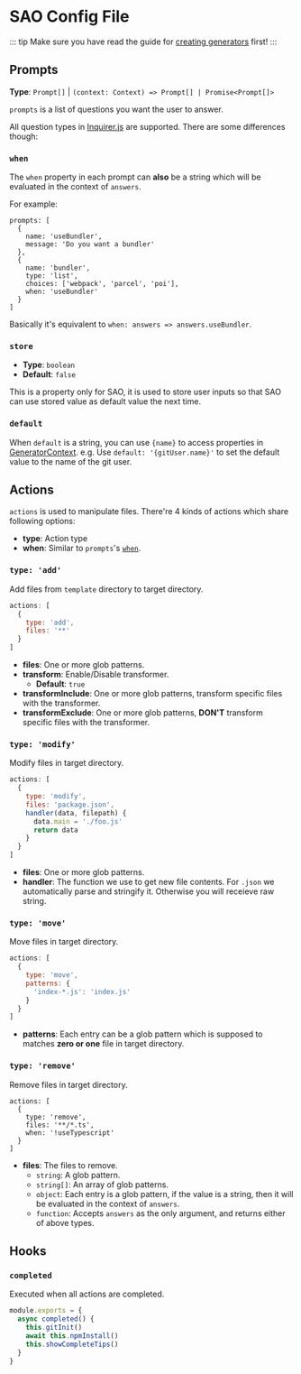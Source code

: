 # SAO Config File

::: tip
Make sure you have read the guide for [creating generators](./creating-your-first-generator.md) first!
:::

## Prompts

__Type__: `Prompt[]` | `(context: Context) => Prompt[] | Promise<Prompt[]>`

`prompts` is a list of questions you want the user to answer.

All question types in [Inquirer.js](https://github.com/SBoudrias/Inquirer.js#question) are supported. There are some differences though:

### `when`

The `when` property in each prompt can __also__ be a string which will be evaluated in the context of `answers`.

For example:

```js{10}
prompts: [
  {
    name: 'useBundler',
    message: 'Do you want a bundler'
  },
  {
    name: 'bundler',
    type: 'list',
    choices: ['webpack', 'parcel', 'poi'],
    when: 'useBundler'
  }
]
```

Basically it's equivalent to `when: answers => answers.useBundler`.

### `store`

- __Type__: `boolean`
- __Default__: `false`

This is a property only for SAO, it is used to store user inputs so that SAO can use stored value as default value the next time.

### `default`

When `default` is a string, you can use `{name}` to access properties in [GeneratorContext](../generator-instance.md). e.g. Use `default: '{gitUser.name}'` to set the default value to the name of the git user.

## Actions

`actions` is used to manipulate files. There're 4 kinds of actions which share following options:

- __type__: Action type
- __when__: Similar to `prompts`'s [`when`](#when).

### `type: 'add'`

Add files from `template` directory to target directory.

```js
actions: [
  {
    type: 'add',
    files: '**'
  }
]
```

- __files__: One or more glob patterns.
- __transform__: Enable/Disable transformer.
  - __Default__: `true`
- __transformInclude__: One or more glob patterns, transform specific files with the transformer.
- __transformExclude__: One or more glob patterns, __DON'T__ transform specific files with the transformer.

### `type: 'modify'`

Modify files in target directory.

```js
actions: [
  {
    type: 'modify',
    files: 'package.json',
    handler(data, filepath) {
      data.main = './foo.js'
      return data
    }
  }
]
```

- __files__: One or more glob patterns.
- __handler__: The function we use to get new file contents. For `.json` we automatically parse and stringify it. Otherwise you will receieve raw string.

### `type: 'move'`

Move files in target directory.

```js
actions: [
  {
    type: 'move',
    patterns: {
      'index-*.js': 'index.js'
    }
  }
]
```

- __patterns__: Each entry can be a glob pattern which is supposed to matches __zero or one__ file in target directory.

### `type: 'remove'`

Remove files in target directory.

```js{3-4}
actions: [
  {
    type: 'remove',
    files: '**/*.ts',
    when: '!useTypescript'
  }
]
```

- __files__: The files to remove.
  - `string`: A glob pattern.
  - `string[]`: An array of glob patterns.
  - `object`: Each entry is a glob pattern, if the value is a string, then it will be evaluated in the context of `answers`.
  - `function`: Accepts `answers` as the only argument, and returns either of above types.

## Hooks

### `completed`

Executed when all actions are completed.

```js
module.exports = {
  async completed() {
    this.gitInit()
    await this.npmInstall()
    this.showCompleteTips()
  }
}
```
